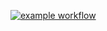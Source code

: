 [![example workflow](https://github.com/samiehomie/githubactiontest/actions/workflows/learn-github-actions.yml/badge.svg)](https://github.com/samiehomie/githubactiontest/actions/workflows/learn-github-actions.yml)
